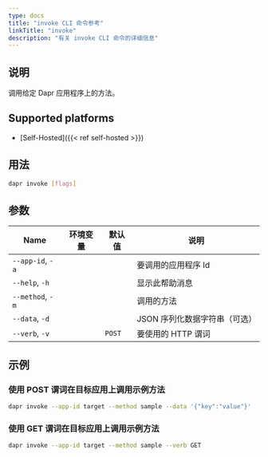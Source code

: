```yaml
---
type: docs
title: "invoke CLI 命令参考"
linkTitle: "invoke"
description: "有关 invoke CLI 命令的详细信息"
---
```


## 说明

调用给定 Dapr 应用程序上的方法。

## Supported platforms

- [Self-Hosted]({{< ref self-hosted >}})

## 用法
```bash
dapr invoke [flags]
```

## 参数

| Name             | 环境变量 | 默认值    | 说明                |
| ---------------- | ---- | ------ | ----------------- |
| `--app-id`, `-a` |      |        | 要调用的应用程序 Id       |
| `--help`, `-h`   |      |        | 显示此帮助消息           |
| `--method`, `-m` |      |        | 调用的方法             |
| `--data`, `-d`   |      |        | JSON 序列化数据字符串（可选） |
| `--verb`, `-v`   |      | `POST` | 要使用的 HTTP 谓词      |

## 示例

### 使用 POST 谓词在目标应用上调用示例方法
```bash 
dapr invoke --app-id target --method sample --data '{"key":"value"}'
```

### 使用 GET 谓词在目标应用上调用示例方法
```bash
dapr invoke --app-id target --method sample --verb GET
```
